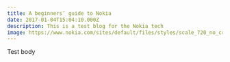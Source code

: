 ```yaml
---
title: A beginners’ guide to Nokia
date: 2017-01-04T15:04:10.000Z
description: This is a test blog for the Nokia tech
image: https://www.nokia.com/sites/default/files/styles/scale_720_no_crop/public/2022-03/NOKIA_LOGO_WHITE_HR.jpg
---
```

T﻿est  body